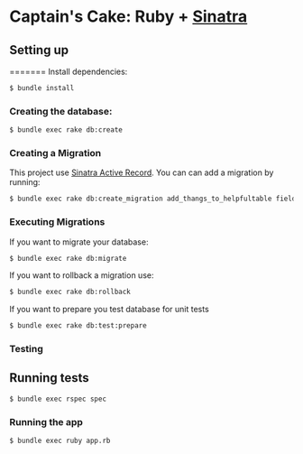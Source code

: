 # Captain's Cake: Ruby + [Sinatra](https://github.com/sinatra/sinatra)

## Setting up
=======
Install dependencies:
```bash
$ bundle install
```

### Creating the database:
```bash
$ bundle exec rake db:create
```

### Creating a Migration

This project use [Sinatra Active Record](https://www.rubydoc.info/gems/sinatra-activerecord/2.0.0). You can can add a migration by running:

```bash
$ bundle exec rake db:create_migration add_thangs_to_helpfultable fieldname:string thangs:boolean
```

### Executing Migrations

If you want to migrate your database:
```bash
$ bundle exec rake db:migrate
```

If you want to rollback a migration use:
```bash
$ bundle exec rake db:rollback
```

If you want to prepare you test database for unit tests
```bash
$ bundle exec rake db:test:prepare
```

### Testing

## Running tests
```bash
$ bundle exec rspec spec
```

### Running the app
```bash
$ bundle exec ruby app.rb
```
